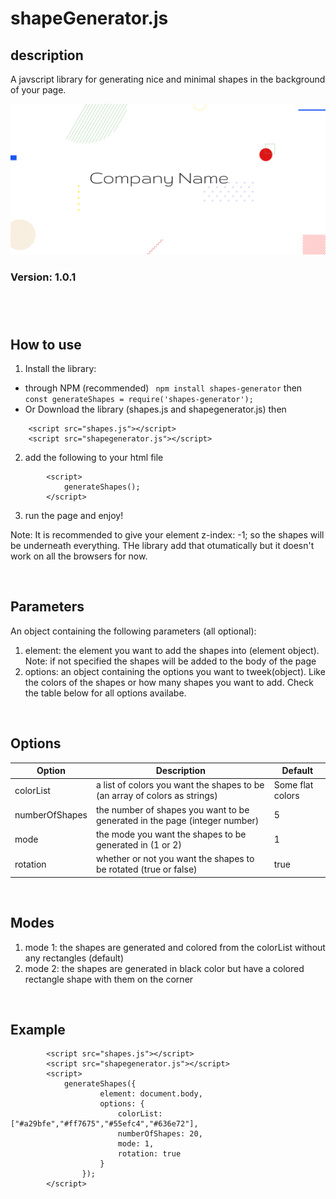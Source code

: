 # shapeGenerator.js

## description
A javscript library for generating nice and minimal shapes in the background of your page. 

![An example of the library working](/images/placeholder.png)

### Version: 1.0.1
#
&nbsp;
## How to use
1. Install the library:
- through NPM (recommended) ``` npm install shapes-generator``` then ```const generateShapes = require('shapes-generator'); ```
- Or Download the library (shapes.js and shapegenerator.js) then
```
    <script src="shapes.js"></script>
    <script src="shapegenerator.js"></script>
```
2. add the following to your html file
``` 
        <script>
            generateShapes();
        </script>
```
3. run the page and enjoy!

Note: It is recommended to give your element z-index: -1; so the shapes will be underneath everything. THe library add that otumatically but it doesn't work on all the  browsers for now.

&nbsp;
## Parameters
An object containing the following parameters (all optional):
1. element: the element you want to add the shapes into (element object). Note: if not specified the shapes will be added to the body of the page
2. options: an object containing the options you want to tweek(object). Like the colors of the shapes or how many shapes you want to add. Check the table below for all options availabe.

&nbsp;
## Options
| Option | Description | Default |
| --- | --- | --- |
| colorList | a list of colors you want the shapes to be (an array of colors as strings) | Some flat colors |
| numberOfShapes | the number of shapes you want to be generated in the page (integer number) | 5 |
| mode | the mode you want the shapes to be generated in (1 or 2) | 1 |
| rotation | whether or not you want the shapes to be rotated (true or false) | true |

&nbsp;
## Modes
1. mode 1: the shapes are generated and colored from the colorList without any rectangles (default)
2. mode 2: the shapes are generated in black color but have a colored rectangle shape with them on the corner

&nbsp;
## Example
```
        <script src="shapes.js"></script>
        <script src="shapegenerator.js"></script>
        <script>
            generateShapes({
                    element: document.body,
                    options: {
                        colorList: ["#a29bfe","#ff7675","#55efc4","#636e72"],
                        numberOfShapes: 20,
                        mode: 1,
                        rotation: true
                    }
                });        
        </script>
```
